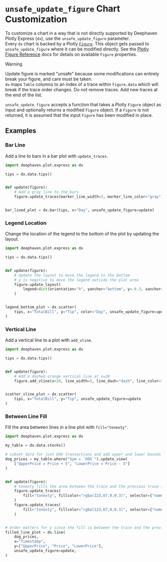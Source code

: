 # `unsafe_update_figure` Chart Customization

To customize a chart in a way that is not directly supported by Deephaven Plotly Express (`dx`), use the `unsafe_update_figure` parameter.  
Every `dx` chart is backed by a Plotly [`Figure`](https://plotly.com/python/figure-structure/). This object gets passed to `unsafe_update_figure` where it can be modified directly. See the [Plotly Figure Reference](https://plotly.com/python/reference/) docs for details on available `Figure` properties.

> [!WARNING]
> Update figure is marked "unsafe" because some modifications can entirely break your figure, and care must be taken.  
> `dx` maps `Table` columns to an index of a trace within `Figure.data` which will break if the trace order changes. Do not remove traces. Add new traces at the end of the list.

`unsafe_update_figure` accepts a function that takes a Plotly `Figure` object as input and optionally returns a modified `Figure` object. If a `Figure` is not returned, it is assumed that the input `Figure` has been modified in place.

## Examples

### Bar Line

Add a line to bars in a bar plot with `update_traces`.

```python
import deephaven.plot.express as dx

tips = dx.data.tips()


def update(figure):
    # Add a gray line to the bars
    figure.update_traces(marker_line_width=3, marker_line_color="gray")


bar_lined_plot = dx.bar(tips, x="Day", unsafe_update_figure=update)
```

### Legend Location

Change the location of the legend to the bottom of the plot by updating the layout.

```python
import deephaven.plot.express as dx

tips = dx.data.tips()


def update(figure):
    # Update the layout to move the legend to the bottom
    # y is negative to move the legend outside the plot area
    figure.update_layout(
        legend=dict(orientation="h", yanchor="bottom", y=-0.3, xanchor="left", x=0.3)
    )


legend_bottom_plot = dx.scatter(
    tips, x="TotalBill", y="Tip", color="Day", unsafe_update_figure=update
)
```

### Vertical Line

Add a vertical line to a plot with `add_vline`.

```python
import deephaven.plot.express as dx

tips = dx.data.tips()


def update(figure):
    # Add a dashed orange vertical line at x=20
    figure.add_vline(x=20, line_width=3, line_dash="dash", line_color="orange")


scatter_vline_plot = dx.scatter(
    tips, x="TotalBill", y="Tip", unsafe_update_figure=update
)
```

### Between Line Fill

Fill the area between lines in a line plot with `fill="tonexty"`.

```python
import deephaven.plot.express as dx

my_table = dx.data.stocks()

# subset data for just DOG transactions and add upper and lower bounds
dog_prices = my_table.where("Sym = `DOG`").update_view(
    ["UpperPrice = Price + 5", "LowerPrice = Price - 5"]
)


def update(figure):
    # tonexty fills the area between the trace and the previous trace in the list
    figure.update_traces(
        fill="tonexty", fillcolor="rgba(123,67,0,0.3)", selector={"name": "LowerPrice"}
    )
    figure.update_traces(
        fill="tonexty", fillcolor="rgba(123,67,0,0.3)", selector={"name": "Price"}
    )


# Order matters for y since the fill is between the trace and the previous trace in the list
filled_line_plot = dx.line(
    dog_prices,
    x="Timestamp",
    y=["UpperPrice", "Price", "LowerPrice"],
    unsafe_update_figure=update,
)
```